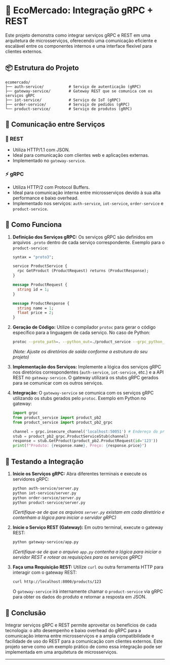 # 🛒 EcoMercado: Integração gRPC + REST

Este projeto demonstra como integrar serviços gRPC e REST em uma arquitetura de microsserviços, oferecendo uma comunicação eficiente e escalável entre os componentes internos e uma interface flexível para clientes externos.

## 📦 Estrutura do Projeto

```
ecomercado/
├── auth-service/           # Serviço de autenticação (gRPC)
├── gateway-service/        # Gateway REST que se comunica com os serviços gRPC
├── iot-service/            # Serviço de IoT (gRPC)
├── order-service/          # Serviço de pedidos (gRPC)
└── product-service/        # Serviço de produtos (gRPC)
```

## 🔗 Comunicação entre Serviços

### 🧩 REST

* Utiliza HTTP/1.1 com JSON.
* Ideal para comunicação com clientes web e aplicações externas.
* Implementado no `gateway-service`.

### ⚡ gRPC

* Utiliza HTTP/2 com Protocol Buffers.
* Ideal para comunicação interna entre microsserviços devido à sua alta performance e baixo overhead.
* Implementado nos serviços: `auth-service`, `iot-service`, `order-service` e `product-service`.

## 🚀 Como Funciona

1.  **Definição dos Serviços gRPC:**
    Os serviços gRPC são definidos em arquivos `.proto` dentro de cada serviço correspondente. Exemplo para o `product-service`:

    ```protobuf
    syntax = "proto3";

    service ProductService {
      rpc GetProduct (ProductRequest) returns (ProductResponse);
    }

    message ProductRequest {
      string id = 1;
    }

    message ProductResponse {
      string name = 1;
      float price = 2;
    }
    ```

2.  **Geração de Código:**
    Utilize o compilador `protoc` para gerar o código específico para a linguagem de cada serviço. No caso de Python:

    ```bash
    protoc --proto_path=. --python_out=./product_service --grpc_python_out=./product_service product.proto
    ```
    *(Note: Ajuste os diretórios de saída conforme a estrutura do seu projeto)*

3.  **Implementação dos Serviços:**
    Implemente a lógica dos serviços gRPC nos diretórios correspondentes (`auth-service`, `iot-service`, etc.) e a API REST no `gateway-service`. O gateway utilizará os stubs gRPC gerados para se comunicar com os outros serviços.

4.  **Integração:**
    O `gateway-service` se comunica com os serviços gRPC utilizando os stubs gerados pelo `protoc`. Exemplo em Python no gateway:

    ```python
    import grpc
    from product_service import product_pb2
    from product_service import product_pb2_grpc

    channel = grpc.insecure_channel('localhost:50051') # Endereço do product-service
    stub = product_pb2_grpc.ProductServiceStub(channel)
    response = stub.GetProduct(product_pb2.ProductRequest(id='123'))
    print(f"Produto: {response.name}, Preço: {response.price}")
    ```

## 🧪 Testando a Integração

1.  **Inicie os Serviços gRPC:**
    Abra diferentes terminais e execute os servidores gRPC:

    ```bash
    python auth-service/server.py
    python iot-service/server.py
    python order-service/server.py
    python product-service/server.py
    ```
    *(Certifique-se de que os arquivos `server.py` existam em cada diretório e contenham a lógica para iniciar o servidor gRPC)*

2.  **Inicie o Serviço REST (Gateway):**
    Em outro terminal, execute o gateway REST:

    ```bash
    python gateway-service/app.py
    ```
    *(Certifique-se de que o arquivo `app.py` contenha a lógica para iniciar o servidor REST e rotear as requisições para os serviços gRPC)*

3.  **Faça uma Requisição REST:**
    Utilize `curl` ou outra ferramenta HTTP para interagir com o gateway REST:

    ```bash
    curl http://localhost:8000/products/123
    ```
    O `gateway-service` irá internamente chamar o `product-service` via gRPC para obter os dados do produto e retornar a resposta em JSON.

## 📝 Conclusão

Integrar serviços gRPC e REST permite aproveitar os benefícios de cada tecnologia: o alto desempenho e baixo overhead do gRPC para a comunicação interna entre microsserviços e a ampla compatibilidade e facilidade de uso do REST para a comunicação com clientes externos. Este projeto serve como um exemplo prático de como essa integração pode ser implementada em uma arquitetura de microsserviços.

---
